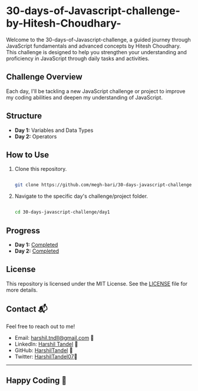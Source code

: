 # 30-days-of-Javascript-challenge-by-Hitesh-Choudhary-
Welcome to the 30-days-of-Javascript-challenge, a guided journey through JavaScript fundamentals and advanced concepts by Hitesh Choudhary. This challenge is designed to help you strengthen your understanding and proficiency in JavaScript through daily tasks and activities.

## Challenge Overview

Each day, I'll be tackling a new JavaScript challenge or project to improve my coding abilities and deepen my understanding of JavaScript.

## Structure

- **Day 1:** Variables and Data Types
- **Day 2:** Operators

## How to Use

1. Clone this repository.
   
   ```bash
   
   git clone https://github.com/megh-bari/30-days-javascript-challenge.git](https://github.com/HarshilTandel/30-days-of-Javascript-challenge-by-Hitesh-Choudhary-.git
   
   
3. Navigate to the specific day's challenge/project folder.
   
     ```bash
     
     cd 30-days-javascript-challenge/day1
     

## Progress
- **Day 1:** [Completed](progress1.md)
- **Day 2:** [Completed](progress2.md)

## License

This repository is licensed under the MIT License. See the [LICENSE](./LICENSE) file for more details.

## Contact 📬

Feel free to reach out to me!

- Email: harshil.tndll@gmail.com 📧
- LinkedIn: [Harshil Tandel](https://www.linkedin.com/in/harshil-tandel-/) 🔗
- GitHub: [HarshilTandel](https://github.com/HarshilTandel) 🔗
- Twitter: [HarshilTandel07](https://x.com/HarshilTandel07)🔗
---

## Happy Coding 🎈
